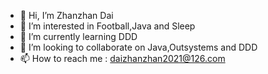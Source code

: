 - 👋 Hi, I’m Zhanzhan Dai
- 👀 I’m interested in Football,Java and Sleep
- 🌱 I’m currently learning DDD
- 💞️ I’m looking to collaborate on Java,Outsystems and DDD
- 📫 How to reach me : daizhanzhan2021@126.com

<!---
daizhanzhan-2021/daizhanzhan-2021 is a ✨ special ✨ repository because its `README.md` (this file) appears on your GitHub profile.
You can click the Preview link to take a look at your changes.
--->
